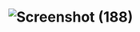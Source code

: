 # ![Screenshot (188)](https://user-images.githubusercontent.com/103872207/220544934-58fae2bd-a6e0-4bbd-9901-e6fcef1e150a.png)
